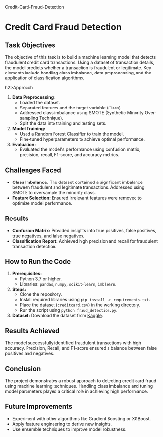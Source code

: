 Credit-Card-Fraud-Detection
        <h1>Credit Card Fraud Detection</h1>
<h2>Task Objectives</h2>
        <p>The objective of this task is to build a machine learning model that detects fraudulent credit card transactions. Using a dataset of transaction details, the model predicts whether a transaction is fraudulent or legitimate. Key elements include handling class imbalance, data preprocessing, and the application of classification algorithms.</p>

h2>Approach</h2>
        <ol>
            <li><strong>Data Preprocessing:</strong>
                <ul>
                    <li>Loaded the dataset.</li>
                    <li>Separated features and the target variable (<code>Class</code>).</li>
                    <li>Addressed class imbalance using SMOTE (Synthetic Minority Over-sampling Technique).</li>
                    <li>Split the data into training and testing sets.</li>
                </ul>
            </li>
            <li><strong>Model Training:</strong>
                <ul>
                    <li>Used a Random Forest Classifier to train the model.</li>
                    <li>Fine-tuned hyperparameters to achieve optimal performance.</li>
                </ul>
            </li>
            <li><strong>Evaluation:</strong>
                <ul>
                    <li>Evaluated the model's performance using confusion matrix, precision, recall, F1-score, and accuracy metrics.</li>
                </ul>
            </li>
        </ol>

<h2>Challenges Faced</h2>
        <ul>
            <li><strong>Class Imbalance:</strong> The dataset contained a significant imbalance between fraudulent and legitimate transactions. Addressed using SMOTE to oversample the minority class.</li>
            <li><strong>Feature Selection:</strong> Ensured irrelevant features were removed to optimize model performance.</li>
        </ul>

<h2>Results</h2>
        <ul>
            <li><strong>Confusion Matrix:</strong> Provided insights into true positives, false positives, true negatives, and false negatives.</li>
            <li><strong>Classification Report:</strong> Achieved high precision and recall for fraudulent transaction detection.</li>
        </ul>

<h2>How to Run the Code</h2>
        <ol>
            <li><strong>Prerequisites:</strong>
                <ul>
                    <li>Python 3.7 or higher.</li>
                    <li>Libraries: <code>pandas</code>, <code>numpy</code>, <code>scikit-learn</code>, <code>imblearn</code>.</li>
                </ul>
            </li>
            <li><strong>Steps:</strong>
                <ul>
                    <li>Clone the repository.</li>
                    <li>Install required libraries using <code>pip install -r requirements.txt</code>.</li>
                    <li>Place the dataset (<code>creditcard.csv</code>) in the working directory.</li>
                    <li>Run the script using <code>python fraud_detection.py</code>.</li>
                </ul>
            </li>
            <li><strong>Dataset:</strong> Download the dataset from <a href="https://www.kaggle.com/datasets/mlg-ulb/creditcardfraud">Kaggle</a>.</li>
        </ol>

<h2>Results Achieved</h2>
        <p>The model successfully identified fraudulent transactions with high accuracy. Precision, Recall, and F1-score ensured a balance between false positives and negatives.</p>

<h2>Conclusion</h2>
        <p>The project demonstrates a robust approach to detecting credit card fraud using machine learning techniques. Handling class imbalance and tuning model parameters played a critical role in achieving high performance.</p>

<h2>Future Improvements</h2>
        <ul>
            <li>Experiment with other algorithms like Gradient Boosting or XGBoost.</li>
            <li>Apply feature engineering to derive new insights.</li>
            <li>Use ensemble techniques to improve model robustness.</li>
        </ul>

      

</body>
</html>

